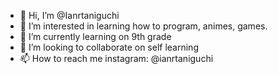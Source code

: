 - 👋 Hi, I’m @Ianrtaniguchi
- 👀 I’m interested in learning how to program, animes, games.
- 🌱 I’m currently learning on 9th grade
- 💞️ I’m looking to collaborate on self learning
- 📫 How to reach me instagram: @ianrtaniguchi

<!---
Ianrtaniguchi/Ianrtaniguchi is a ✨ special ✨ repository because its `README.md` (this file) appears on your GitHub profile.
You can click the Preview link to take a look at your changes.
--->
